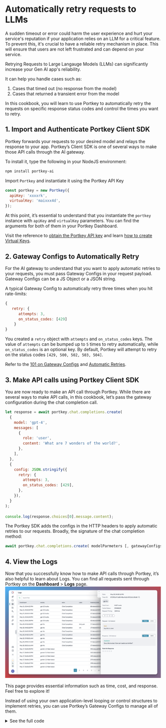 # Automatically retry requests to LLMs

A sudden timeout or error could harm the user experience and hurt your service's reputation if your application relies on an LLM for a critical feature. To prevent this, it's crucial to have a reliable retry mechanism in place. This will ensure that users are not left frustrated and can depend on your service.

Retrying Requests to Large Langauge Models (LLMs) can significantly increase your Gen AI app's reliability.

It can help you handle cases such as:

1. Cases that timed out (no response from the model)
2. Cases that returned a transient error from the model

In this cookbook, you will learn to use Portkey to automatically retry the requests on specific response status codes and control the times you want to retry.

## 1. Import and Authenticate Portkey Client SDK

Portkey forwards your requests to your desired model and relays the response to your app. Portkey’s Client SDK is one of several ways to make those API calls through the AI gateway.

To install it, type the following in your NodeJS environment:

```sh
npm install portkey-ai
```

Import `Portkey` and instantiate it using the Portkey API Key

```js
const portkey = new Portkey({
  apiKey: 'xxxxrk',
  virtualKey: 'maixxx4d',
});
```

At this point, it’s essential to understand that you instantiate the `portkey` instance with `apiKey` and `virtualKey` parameters. You can find the arguments for both of them in your Portkey Dashboard.

Visit the reference to [obtain the Portkey API key](https://portkey.ai/docs/api-reference/authentication) and learn [how to create Virtual Keys](https://portkey.ai/docs/product/ai-gateway-streamline-llm-integrations/virtual-keys#creating-virtual-keys).

## 2. Gateway Configs to Automatically Retry

For the AI gateway to understand that you want to apply automatic retries to your requests, you must pass Gateway Configs in your request payload. Gateway Configs can be a JS Object or a JSON string.

A typical Gateway Config to automatically retry three times when you hit rate-limits:

```js
{
   retry: {
      attempts: 3,
      on_status_codes: [429]
    }
}
```

You created a `retry` object with `attempts` and `on_status_codes` keys. The value of `attempts` can be bumped up to `5` times to retry automatically, while `on_status_codes` is an optional key. By default, Portkey will attempt to retry on the status codes `[429, 500, 502, 503, 504]`.

Refer to the [101 on Gateway Configs](https://github.com/Portkey-AI/portkey-cookbook/blob/main/ai-gateway/101-portkey-gateway-configs.md#a-reference-gateway-configs-from-the-ui) and [Automatic Retries](https://portkey.ai/docs/product/ai-gateway-streamline-llm-integrations/automatic-retries).

## 3. Make API calls using Portkey Client SDK

You are now ready to make an API call through Portkey. While there are several ways to make API calls, in this cookbook, let’s pass the gateway configuration during the chat completion call.

```js
let response = await portkey.chat.completions.create(
  {
    model: 'gpt-4',
    messages: [
      {
        role: 'user',
        content: 'What are 7 wonders of the world?',
      },
    ],
  },
  {
    config: JSON.stringify({
      retry: {
        attempts: 3,
        on_status_codes: [429],
      },
    }),
  }
);

console.log(response.choices[0].message.content);
```

The Portkey SDK adds the configs in the HTTP headers to apply automatic retries to our requests. Broadly, the signature of the chat completion method:

```js
await portkey.chat.completions.create( modelParmeters [, gatewayConfigs])
```

## 4. View the Logs

Now that you successfully know how to make API calls through Portkey, it’s also helpful to learn about Logs. You can find all requests sent through Portkey on the **Dashboard** > **Logs** page.
![automatically-retry-requests-to-llms](../../docs/images/cookbooks/logs.png)

This page provides essential information such as time, cost, and response. Feel free to explore it!

Instead of using your own application-level looping or control structures to implement retries, you can use Portkey’s Gateway Configs to manage all of them.

<details>
<summary>See the full code</summary>

```js
import { Portkey } from 'portkey-ai';

const portkey = new Portkey({
  apiKey: xxxx,
  virtualKey: 'xaixxxxxxx2xx4d',
});

let response = await portkey.chat.completions.create(
  {
    model: 'gpt-4',
    messages: [
      {
        role: 'user',
        content: 'What are 7 wonders of the world?',
      },
    ],
  },
  {
    config: JSON.stringify({
      retry: {
        attempts: 3,
      },
    }),
  }
);

console.log(response.choices[0].message.content);
```

</details>
